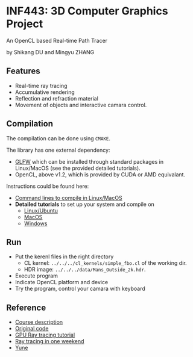 # INF443: 3D Computer Graphics Project
An OpenCL based Real-time Path Tracer

by Shikang DU and Mingyu ZHANG

## Features

- Real-time ray tracing
- Accumulative rendering
- Reflection and refraction material
- Movement of objects and interactive camara control.

## Compilation

The compilation can be done using  `CMAKE`.


The library has one external dependency: 
- [GLFW](https://www.glfw.org/) which can be installed through standard packages in Linux/MacOS (see the provided detailed tutorials).
- OpenCL, above v1.2, which is provided by CUDA or AMD equivalant.

Instructions could be found here:
* [Command lines to compile in Linux/MacOS](doc/compilation.md#command_line)
* **Detailed tutorials** to set up your system and compile on
  * [Linux/Ubuntu](doc/compilation.md#Ubuntu)
  * [MacOS](doc/compilation.md#MacOS)
  * [Windows](doc/visual_studio.md)

## Run
- Put the kerenl files in the right directory
  - CL kernel: `../../../cl_kernels/simple_fbo.cl` of the working dir.
  - HDR image: `../../../data/Mans_Outside_2k.hdr`.
- Execute program
- Indicate OpenCL platform and device
- Try the program, control your camara with keyboard 

## Reference
* [Course description](https://moodle.polytechnique.fr/course/view.php?id=7745)
* [Original code](https://github.com/drohmer/inf443_vcl)
* [GPU Ray tracing tutorial](http://raytracey.blogspot.com/2015/10/gpu-path-tracing-tutorial-1-drawing.html)
* [Ray tracing in one weekend](https://raytracing.github.io/books/RayTracingInOneWeekend.html)
* [Yune](https://github.com/gallickgunner/Yune)
